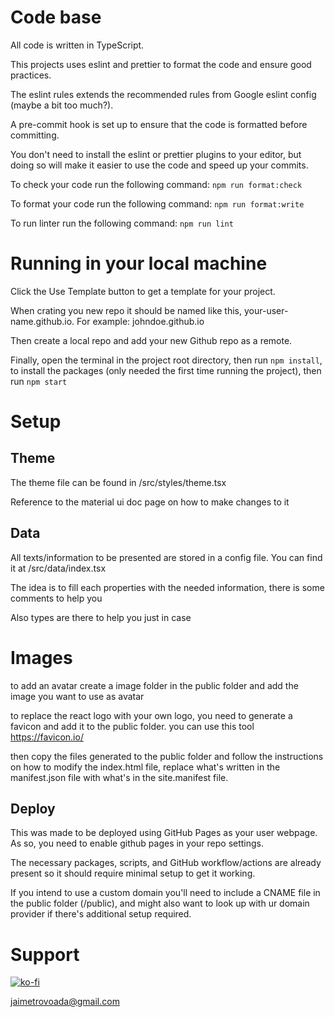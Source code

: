 # Code base

All code is written in TypeScript.

This projects uses eslint and prettier to format the code and ensure good practices.

The eslint rules extends the recommended rules from Google eslint config (maybe a bit too much?).

A pre-commit hook is set up to ensure that the code is formatted before committing.

You don't need to install the eslint or prettier plugins to your editor, but doing so will make it easier to use the code and speed up your commits.

To check your code run the following command: `npm run format:check`

To format your code run the following command: `npm run format:write`

To run linter run the following command: `npm run lint`

# Running in your local machine

Click the Use Template button to get a template for your project.

When crating you new repo it should be named like this, your-user-name.github.io. For example: johndoe.github.io

Then create a local repo and add your new Github repo as a remote.

Finally, open the terminal in the project root directory, then run `npm install`, to install the packages (only needed the first time running the project), then run `npm start`

# Setup

## Theme

The theme file can be found in /src/styles/theme.tsx

Reference to the material ui doc page on how to make changes to it

## Data

All texts/information to be presented are stored in a config file. You can find it at /src/data/index.tsx

The idea is to fill each properties with the needed information, there is some comments to help you

Also types are there to help you just in case

# Images

to add an avatar create a image folder in the public folder and add the image you want to use as avatar

to replace the react logo with your own logo, you need to generate a favicon and add it to the public folder. you can use this tool https://favicon.io/

then copy the files generated to the public folder and follow the instructions on how to modify the index.html file, replace what's written in the manifest.json file with what's in the site.manifest file.

## Deploy

This was made to be deployed using GitHub Pages as your user webpage. As so, you need to enable github pages in your repo settings.

The necessary packages, scripts, and GitHub workflow/actions are already present so it should require minimal setup to get it working.

If you intend to use a custom domain you'll need to include a CNAME file in the public folder (/public), and might also want to look up with ur domain provider if there's additional setup required.

# Support

[![ko-fi](https://ko-fi.com/img/githubbutton_sm.svg)](https://ko-fi.com/T6T3AVD6G)

<a href="mailto:jaimetrovoada@gmail.com">jaimetrovoada@gmail.com</a>
